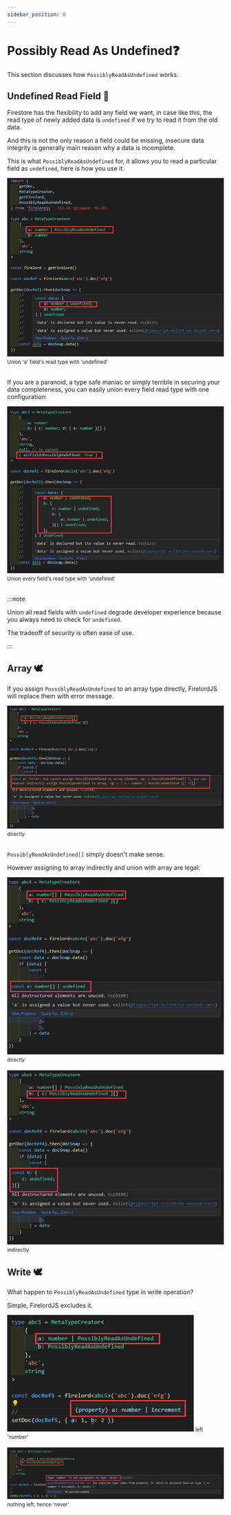 ```yaml
---
sidebar_position: 6
---
```


# Possibly Read As Undefined❓

This section discusses how `PossiblyReadAsUndefined` works.

## Undefined Read Field 🦜

Firestore has the flexibility to add any field we want, in case like this, the read type of newly added data is `undefined` if we try to read it from the old data.

And this is not the only reason a field could be missing, insecure data integrity is generally main reason why a data is incomplete.

This is what `PossiblyReadAsUndefined` for, it allows you to read a particular field as `undefined`, here is how you use it.

<div  style={{ display:'flex', flexDirection:"column", alignItems:'center' }}>
        <img src='https://github.com/tylim88/FirelordJSDoc/blob/main/static/img/possiblyReadAsUndefined1.png?raw=true' />
        <small>Union 'a' field's read type with 'undefined'</small>
</div>
<br/>

If you are a paranoid, a type safe maniac or simply terrible in securing your data completeness, you can easily union every field read type with one configuration:

<div  style={{ display:'flex', flexDirection:"column", alignItems:'center' }}>
        <img src='https://github.com/tylim88/FirelordJSDoc/blob/main/static/img/possiblyReadAsUndefined2.png?raw=true' />
        <small>Union every field's read type with 'undefined'</small>
</div>
<br/>

:::note

Union all read fields with `undefined` degrade developer experience because you always need to check for `undefined`.

The tradeoff of security is often ease of use.

:::

## Array 🕊️

If you assign `PossiblyReadAsUndefined` to an array type directly, FirelordJS will replace them with error message.

<div style={{ display:'flex', flexDirection:"column", alignItems:'center' }}>
    <img src='https://github.com/tylim88/FirelordJSDoc/blob/main/static/img/possiblyReadAsUndefined3.png?raw=true' />
    <small>directly</small>
</div>

<br/>

`PossiblyReadAsUndefined[]` simply doesn't make sense.

However assigning to array indirectly and union with array are legal:

<div style={{ display:'flex', flexDirection:"column", alignItems:'center' }}>
    <img src='https://github.com/tylim88/FirelordJSDoc/blob/main/static/img/possiblyReadAsUndefined4.png?raw=true' />
    <small>directly</small>
</div>
<br/>
<div style={{ display:'flex', flexDirection:"column", alignItems:'center' }}>
    <img src='https://github.com/tylim88/FirelordJSDoc/blob/main/static/img/possiblyReadAsUndefined5.png?raw=true' />
    <small>indirectly</small>
</div>

## Write 🕊️

What happen to `PossiblyReadAsUndefined` type in write operation?

Simple, FirelordJS excludes it.

<div style={{ display:'flex', flexDirection:"column", alignItems:'center' }}>
    <img src='https://github.com/tylim88/FirelordJSDoc/blob/main/static/img/possiblyReadAsUndefined6.png?raw=true' />
    <small>left 'number' </small>
</div>
<br/>
<div style={{ display:'flex', flexDirection:"column", alignItems:'center' }}>
    <img src='https://github.com/tylim88/FirelordJSDoc/blob/main/static/img/possiblyReadAsUndefined7.png?raw=true' />
    <small>nothing left, hence 'never'</small>
</div>
